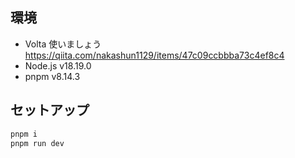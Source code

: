 ## 環境

- Volta 使いましょう
  https://qiita.com/nakashun1129/items/47c09ccbbba73c4ef8c4
- Node.js v18.19.0
- pnpm v8.14.3

## セットアップ

```bash
pnpm i
pnpm run dev
```
